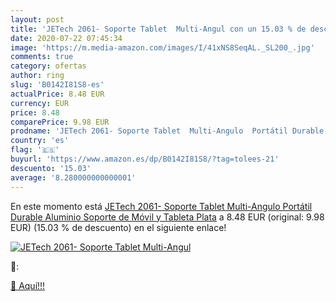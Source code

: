 ```yaml
---
layout: post
title: 'JETech 2061- Soporte Tablet  Multi-Angul con un 15.03 % de descuento'
date: 2020-07-22 07:45:34
image: 'https://m.media-amazon.com/images/I/41xNS8SeqAL._SL200_.jpg'
comments: true
category: ofertas
author: ring
slug: 'B0142I81S8-es'
actualPrice: 8.48 EUR
currency: EUR
price: 8.48
comparePrice: 9.98 EUR
prodname: 'JETech 2061- Soporte Tablet  Multi-Angulo  Portátil Durable Aluminio  Soporte de Móvil y Tableta  Plata'
country: 'es'
flag: '🇪🇸'
buyurl: 'https://www.amazon.es/dp/B0142I81S8/?tag=tolees-21'
descuento: '15.03'
average: '8.280000000000001'
---
```


En este momento está [JETech 2061- Soporte Tablet  Multi-Angulo  Portátil Durable Aluminio  Soporte de Móvil y Tableta  Plata](https://www.amazon.es/dp/B0142I81S8/?tag=tolees-21) a 8.48 EUR (original: 9.98 EUR) (15.03 %  de descuento) en el siguiente enlace!

[![JETech 2061- Soporte Tablet  Multi-Angul](https://m.media-amazon.com/images/I/41xNS8SeqAL._SL200_.jpg)](https://www.amazon.es/dp/B0142I81S8/?tag=tolees-21)

🔎:


[🛒 Aquí!!!](https://www.amazon.es/dp/B0142I81S8/?tag=tolees-21)
